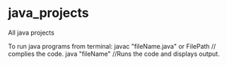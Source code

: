 # java_projects
All java projects

To run java programs from terminal:
      javac "fileName.java" or FilePath // complies the code.
      java "fileName" //Runs the code and displays output. 
